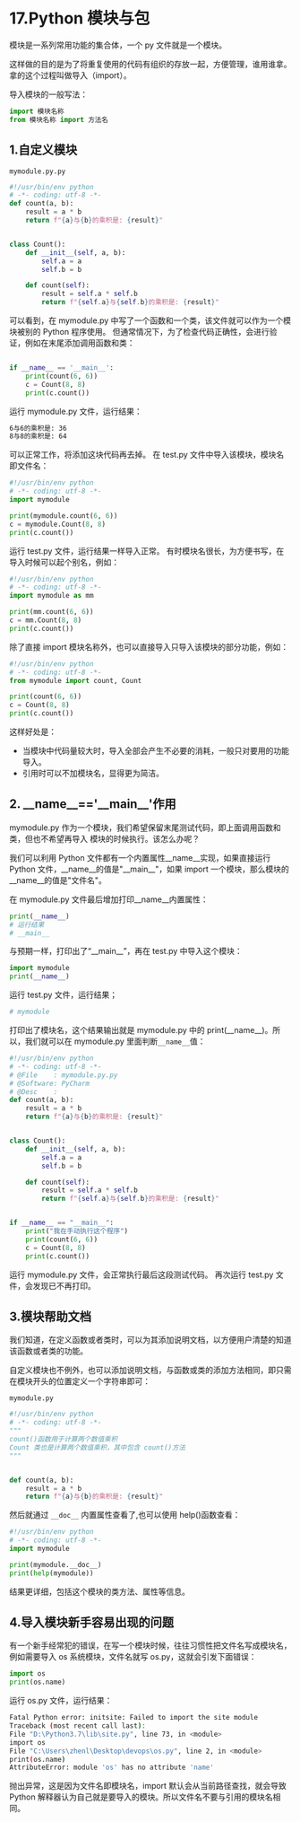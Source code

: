 # 17.Python 模块与包

模块是一系列常用功能的集合体，一个 py 文件就是一个模块。

这样做的目的是为了将重复使用的代码有组织的存放一起，方便管理，谁用谁拿。拿的这个过程叫做导入（import）。

导入模块的一般写法：

```python
import 模块名称
from 模块名称 import 方法名
```

## 1.自定义模块

`mymodule.py.py`

```python
#!/usr/bin/env python
# -*- coding: utf-8 -*-
def count(a, b):
    result = a * b
    return f"{a}与{b}的乘积是: {result}"


class Count():
    def __init__(self, a, b):
        self.a = a
        self.b = b

    def count(self):
        result = self.a * self.b
        return f"{self.a}与{self.b}的乘积是: {result}"
```

可以看到，在 mymodule.py 中写了一个函数和一个类，该文件就可以作为一个模块被别的 Python 程序使用。
但通常情况下，为了检查代码正确性，会进行验证，例如在末尾添加调用函数和类：

```python

if __name__ == '__main__':
    print(count(6, 6))
    c = Count(8, 8)
    print(c.count())
```

运行 mymodule.py 文件，运行结果：

```sh
6与6的乘积是: 36
8与8的乘积是: 64
```

可以正常工作，将添加这块代码再去掉。
在 test.py 文件中导入该模块，模块名即文件名：

```python
#!/usr/bin/env python
# -*- coding: utf-8 -*-
import mymodule

print(mymodule.count(6, 6))
c = mymodule.Count(8, 8)
print(c.count())
```

运行 test.py 文件，运行结果一样导入正常。
有时模块名很长，为方便书写，在导入时候可以起个别名，例如：

```python
#!/usr/bin/env python
# -*- coding: utf-8 -*-
import mymodule as mm

print(mm.count(6, 6))
c = mm.Count(8, 8)
print(c.count())
```

除了直接 import 模块名称外，也可以直接导入只导入该模块的部分功能，例如：

```python
#!/usr/bin/env python
# -*- coding: utf-8 -*-
from mymodule import count, Count

print(count(6, 6))
c = Count(8, 8)
print(c.count())
```

这样好处是：

- 当模块中代码量较大时，导入全部会产生不必要的消耗，一般只对要用的功能导入。
- 引用时可以不加模块名，显得更为简洁。

## 2. \_\_name\_\_=='\_\_main\_\_'作用

mymodule.py 作为一个模块，我们希望保留末尾测试代码，即上面调用函数和类，但也不希望再导入
模块的时候执行。该怎么办呢？

我们可以利用 Python 文件都有一个内置属性\_\_name\_\_实现，如果直接运行 Python 文件，\_\_name\_\_的值是"\_\_main\_\_"，如果 import 一个模块，那么模块的\_\_name\_\_的值是"文件名"。

在 mymodule.py 文件最后增加打印\_\_name\_\_内置属性：

```python
print(__name__)
# 运行结果
# __main__
```

与预期一样，打印出了“\_\_main\_\_”，再在 test.py 中导入这个模块：

```python
import mymodule
print(__name__)
```

运行 test.py 文件，运行结果；

```sh
# mymodule
```

打印出了模块名，这个结果输出就是 mymodule.py 中的 print(\_\_name\_\_)。所以，我们就可以在 mymodule.py 里面判断`__name__`值：

```python
#!/usr/bin/env python
# -*- coding: utf-8 -*-
# @File    : mymodule.py.py
# @Software: PyCharm
# @Desc    :
def count(a, b):
    result = a * b
    return f"{a}与{b}的乘积是: {result}"


class Count():
    def __init__(self, a, b):
        self.a = a
        self.b = b

    def count(self):
        result = self.a * self.b
        return f"{self.a}与{self.b}的乘积是: {result}"


if __name__ == "__main__":
    print("我在手动执行这个程序")
    print(count(6, 6))
    c = Count(8, 8)
    print(c.count())
```

运行 mymodule.py 文件，会正常执行最后这段测试代码。
再次运行 test.py 文件，会发现已不再打印。

## 3.模块帮助文档

我们知道，在定义函数或者类时，可以为其添加说明文档，以方便用户清楚的知道该函数或者类的功能。

自定义模块也不例外，也可以添加说明文档，与函数或类的添加方法相同，即只需在模块开头的位置定义一个字符串即可：

`mymodule.py`

```python
#!/usr/bin/env python
# -*- coding: utf-8 -*-
"""
count()函数用于计算两个数值乘积
Count 类也是计算两个数值乘积，其中包含 count()方法
"""


def count(a, b):
    result = a * b
    return f"{a}与{b}的乘积是: {result}"

```

然后就通过 `__doc__` 内置属性查看了,也可以使用 help()函数查看：

```python
#!/usr/bin/env python
# -*- coding: utf-8 -*-
import mymodule

print(mymodule.__doc__)
print(help(mymodule))
```

结果更详细，包括这个模块的类方法、属性等信息。

## 4.导入模块新手容易出现的问题

有一个新手经常犯的错误，在写一个模块时候，往往习惯性把文件名写成模块名，例如需要导入 os 系统模块，文件名就写 os.py，这就会引发下面错误：

```python
import os
print(os.name)
```

运行 os.py 文件，运行结果：

```sh
Fatal Python error: initsite: Failed to import the site module
Traceback (most recent call last):
File "D:\Python3.7\lib\site.py", line 73, in <module>
import os
File "C:\Users\zhenl\Desktop\devops\os.py", line 2, in <module>
print(os.name)
AttributeError: module 'os' has no attribute 'name'
```

抛出异常，这是因为文件名即模块名，import 默认会从当前路径查找，就会导致 Python 解释器认为自己就是要导入的模块。所以文件名不要与引用的模块名相同。
